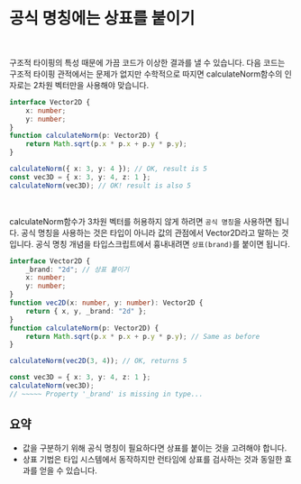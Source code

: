 # 공식 명칭에는 상표를 붙이기

</br>

구조적 타이핑의 특성 때문에 가끔 코드가 이상한 결과를 낼 수 있습니다.
다음 코드는 구조적 타이핑 관적에서는 문제가 없지만 수학적으로 따지면 calculateNorm함수의 인자로는 2차원 벡터만을 사용해야 맞습니다.

```ts
interface Vector2D {
	x: number;
	y: number;
}
function calculateNorm(p: Vector2D) {
	return Math.sqrt(p.x * p.x + p.y * p.y);
}

calculateNorm({ x: 3, y: 4 }); // OK, result is 5
const vec3D = { x: 3, y: 4, z: 1 };
calculateNorm(vec3D); // OK! result is also 5
```

</br>

calculateNorm함수가 3차원 벡터를 허용하지 않게 하려면 `공식 명칭`을 사용하면 됩니다. 공식 명칭을 사용하는 것은 타입이 아니라 값의 관점에서 Vector2D라고 말하는 것입니다. 공식 명칭 개념을 타입스크립트에서 흉내내려면 `상표(brand)`를 붙이면 됩니다.

```ts
interface Vector2D {
	_brand: "2d"; // 상표 붙이기
	x: number;
	y: number;
}
function vec2D(x: number, y: number): Vector2D {
	return { x, y, _brand: "2d" };
}
function calculateNorm(p: Vector2D) {
	return Math.sqrt(p.x * p.x + p.y * p.y); // Same as before
}

calculateNorm(vec2D(3, 4)); // OK, returns 5

const vec3D = { x: 3, y: 4, z: 1 };
calculateNorm(vec3D);
// ~~~~~ Property '_brand' is missing in type...
```

## 요약

- 값을 구분하기 위해 공식 명칭이 필요하다면 상표를 붙이는 것을 고려해야 합니다.
- 상표 기법은 타입 시스템에서 동작하지만 런타임에 상표를 검사하는 것과 동일한 효과를 얻을 수 있습니다.
